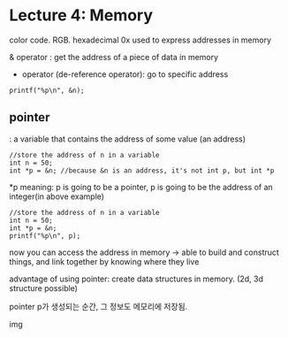 # Lecture 4: Memory

color code. 
RGB. 
hexadecimal
0x
used to express addresses in memory

& operator : get the address of a piece of data in memory
* operator (de-reference operator): go to specific address

```
printf("%p\n", &n);
```


## pointer
: a variable that contains the address of some value (an address)

```
//store the address of n in a variable
int n = 50;
int *p = &n; //because &n is an address, it's not int p, but int *p
```

*p meaning: p is going to be a pointer, p is going to be the address of an integer(in above example)


```
//store the address of n in a variable
int n = 50;
int *p = &n;
printf("%p\n", p);
```

now you can access the address in memory
-> able to build and construct things, and link together by knowing where they live

advantage of using pointer: create data structures in memory. (2d, 3d structure possible)

pointer p가 생성되는 순간, 그 정보도 메모리에 저장됨. 

img
